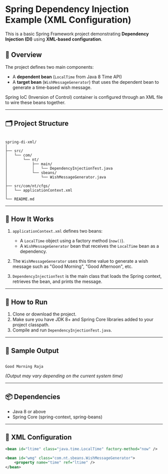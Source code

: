 # Spring Dependency Injection Example (XML Configuration)

This is a basic Spring Framework project demonstrating **Dependency Injection (DI)** using **XML-based configuration**.

## 🧾 Overview

The project defines two main components:
- A **dependent bean** (`LocalTime` from Java 8 Time API)
- A **target bean** (`WishMessageGenerator`) that uses the dependent bean to generate a time-based wish message.

Spring IoC (Inversion of Control) container is configured through an XML file to wire these beans together.

---

## 🗂️ Project Structure

```

spring-di-xml/
│
├── src/
│   └── com/
│       └── nt/
│           ├── main/
│           │   └── DependencyInjectionTest.java
│           └── sbeans/
│               └── WishMessageGenerator.java
│
├── src/com/nt/cfgs/
│   └── applicationContext.xml
│
└── README.md

```

---

## 🔧 How It Works

1. `applicationContext.xml` defines two beans:
   - A `LocalTime` object using a factory method (`now()`).
   - A `WishMessageGenerator` bean that receives the `LocalTime` bean as a dependency.

2. The `WishMessageGenerator` uses this time value to generate a wish message such as "Good Morning", "Good Afternoon", etc.

3. `DependencyInjectionTest` is the main class that loads the Spring context, retrieves the bean, and prints the message.

---

## 🧪 How to Run

1. Clone or download the project.
2. Make sure you have JDK 8+ and Spring Core libraries added to your project classpath.
3. Compile and run `DependencyInjectionTest.java`.

---

## 📝 Sample Output

```

Good Morning Raja

````

*(Output may vary depending on the current system time)*

---

## 📦 Dependencies

- Java 8 or above
- Spring Core (spring-context, spring-beans)

---

## 📁 XML Configuration

```xml
<bean id="ltime" class="java.time.LocalTime" factory-method="now" />

<bean id="wmg" class="com.nt.sbeans.WishMessageGenerator">
    <property name="time" ref="ltime" />
</bean>
````
